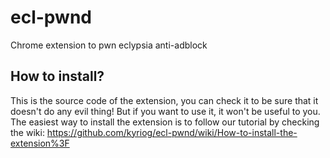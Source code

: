 ecl-pwnd
========

Chrome extension to pwn eclypsia anti-adblock

How to install?
---------------

This is the source code of the extension, you can check it to be sure that it doesn't do any evil thing!
But if you want to use it, it won't be useful to you.
The easiest way to install the extension is to follow our tutorial by checking the wiki:
https://github.com/kyriog/ecl-pwnd/wiki/How-to-install-the-extension%3F

